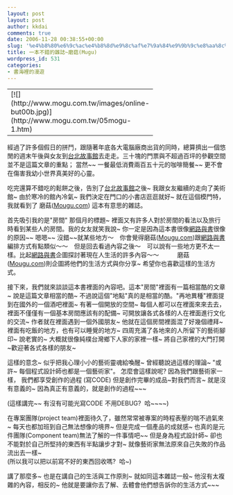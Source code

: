 ```yaml
---
layout: post
layout: post
author: kkdai
comments: true
date: 2006-11-28 00:38:55+00:00
slug: '%e4%b8%80%e6%9c%ac%e4%b8%8d%e9%8c%af%e7%9a%84%e9%9b%9c%e8%aa%8c%e7%a3%a8%e8%8f%87mugu'
title: 一本不錯的雜誌~磨菇(Mugu)
wordpress_id: 531
categories:
- 書海裡的漫遊
---
```


<table cellpadding="0" width="740" border="0" cellspacing="0" ><tbody ><tr >
<td width="200" >[![](http://www.mogu.com.tw/images/online-but00b.jpg)](http://www.mogu.com.tw/05mogu-1.htm)
</td></tr></tbody></table>

經過了許多個假日的拼鬥，跟隨著年底各大電腦廠商出貨的同時，總算擠出一個悠閒的週末午後與女友到[台北故事館](http://www.storyhouse.com.tw/)去走走。三十塊的門票與不超過百坪的參觀空間並不是這篇文章的重點； 當然~~ 一餐最低消費兩百五十元的咖啡簡餐~~ 更不會在傷害我幼小世界真美好的心靈。

吃完還算不錯吃的鬆餅之後，告別了[台北故事館](http://www.storyhouse.com.tw/)之後~ 我跟女友繼續的走向了美術館~ 由於寒冷的館內冷氣~ 我們決定在門口的小書店逛逛就好~ 就在這個模門特，我就看到了 磨菇([Mougu.com](http://www.mogu.com.tw/)) 這本有意思的雜誌。

首先吸引我的是"房間" 那個月的標題~ 裡面又有許多人對於房間的看法以及旅行時看到某些人的房間。我的女友就笑我說~ 你一定是因為這本書很像[網路與書](http://www.netandbooks.com/)很像的原因~~ 嗯嗯~~ 沒錯~~就某些地方～　你會覺得磨菇([Mougu.com](http://www.mogu.com.tw/))跟[網路與書](http://www.netandbooks.com/)編排方式有點類似～～　但是回去看過內容之後～　可以說有一些地方更不太一樣。比起[網路與書](http://www.netandbooks.com/)企圖探討著現在人生活的許多內容～～　　　磨菇([Mougu.com](http://www.mogu.com.tw/))則企圖將他們的生活方式與你分享~ 希望你也喜歡這樣的生活方式。

接下來，我們就來談談這本書裡面的內容吧。這本"房間"裡面有一篇相當酷的文章~ 說是這篇文章相當的酷~  不過說這個"地點"真的是相當的酷。"再地異種"裡面提到在國外的一個酒吧裡面~ 有著一個開放的空間~ 每個人都可以在裡面來來去去，裡面不僅僅有一個基本房間應該有的配備~ 可開放讓各式各樣的人在裡面進行文化的交流~  作者就在裡面遇到一個外國朋友~ 他就在這個房間裡面混了好幾個禮拜~ 裡面有吃飯的地方，也有可以睡覺的地方~ 四周充滿了各地來的人所留下的藝術腳印~   說老實的~ 大概就很像純樸台灣鄉下人家的家裡一樣~ 將自己家裡的大門打開~歡迎著各式各樣的朋友~ 

這樣的意念~ 似乎把我心理小小的藝術靈魂給喚醒~ 曾經聽說過這樣的理論~ "或許~ 每個程式設計師也都是一個藝術家"。 怎麼會這樣說呢? 因為我們跟藝術家一樣， 我們都享受創作的過程 (寫CODE) 但是創作完畢的成品~對我們而言~ 就是沒有意義的~ 因為真正有意義的，就是創作的過程~~~  

(這樣講完~~ 有沒有可能光寫CODE 不用DEBUG?  哈~~~~)

在專案團隊(project team)裡面待久了，雖然常常被專案的時程表壓的喘不過氣來~ 每天也都加班到自己無法想像的境界~ 但是完成一個產品的成就感~ 也真的是元件團隊(Component team)無法了解的一件事情吧~~ 但是身為程式設計師~ 卻也不能對於自己所堅持的東西有半點讓步才對~  就像藝術家無法原來自己失敗的作品流出去一樣~  
(所以我可以把以前寫不好的東西回收嗎?  哈~)

講了那麼多~ 也是在講自己的生活與工作原則~ 就如同這本雜誌一般~ 他沒有太複雜的內容，相反的~ 他就是要讓你去了解、去體會他們想告訴你的生活方式~~~
